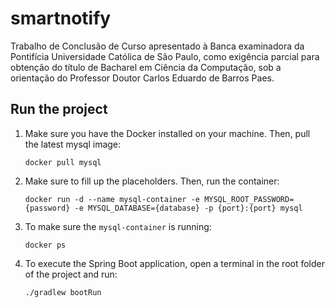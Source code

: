 # smartnotify
Trabalho de Conclusão de Curso apresentado à Banca examinadora da Pontifícia Universidade Católica de São Paulo, como exigência parcial para obtenção do título de Bacharel em Ciência da Computação, sob a orientação do Professor Doutor Carlos Eduardo de Barros Paes.

## Run the project

1. Make sure you have the Docker installed on your machine. Then, pull the latest mysql image:
    ```
    docker pull mysql
    ```

2. Make sure to fill up the placeholders. Then, run the container:
    ```
    docker run -d --name mysql-container -e MYSQL_ROOT_PASSWORD={password} -e MYSQL_DATABASE={database} -p {port}:{port} mysql
    ```

3. To make sure the `mysql-container` is running:
    ```
    docker ps
    ```

4. To execute the Spring Boot application, open a terminal in the root folder of the project and run:
    ```
    ./gradlew bootRun
    ```
   